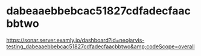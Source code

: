 # dabeaaebbebcac51827cdfadecfaacbbtwo
https://sonar.server.examly.io/dashboard?id=neojarvis-testing_dabeaaebbebcac51827cdfadecfaacbbtwo&amp;codeScope=overall
